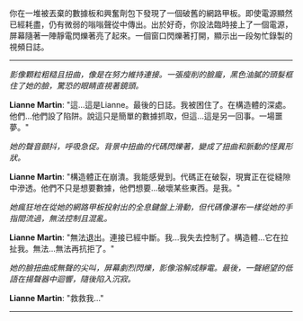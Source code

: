 你在一堆被丟棄的數據板和興奮劑包下發現了一個破舊的網路甲板。即使電源顯然已經耗盡，仍有微弱的嗡嗡聲從中傳出。出於好奇，你設法臨時接上了一個電源，屏幕隨著一陣靜電閃爍著亮了起來。一個窗口閃爍著打開，顯示出一段匆忙錄製的視頻日誌。

---

_影像顆粒粗糙且扭曲，像是在努力維持連接。一張瘦削的臉龐，黑色油膩的頭髮框住了她的臉，驚恐的眼睛直視著鏡頭。_

**Lianne Martin**: "這...這是Lianne。最後的日誌。我被困住了。在構造體的深處。他們...他們設了陷阱。說這只是簡單的數據抓取，但這...這是另一回事。一場噩夢。"

_她的聲音顫抖，呼吸急促。背景中扭曲的代碼閃爍著，變成了扭曲和脈動的怪異形狀。_

**Lianne Martin**: "構造體正在崩潰。我能感覺到。代碼正在破裂，現實正在從縫隙中滲透。他們不只是想要數據，他們想要...破壞某些東西。是我。"

_她瘋狂地在從她的網路甲板投射出的全息鍵盤上滑動，但代碼像瀑布一樣從她的手指間流過，無法控制且混亂。_

**Lianne Martin**: "無法退出。連接已經中斷。我...我失去控制了。構造體...它在拉扯我。無法...無法再抗拒了。"

_她的臉扭曲成無聲的尖叫，屏幕劇烈閃爍，影像溶解成靜電。最後，一聲絕望的低語在揚聲器中迴響，隨後陷入沉寂。_

**Lianne Martin**: "救救我..."

---
